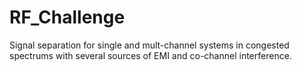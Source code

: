 # RF_Challenge
Signal separation for single and mult-channel systems in congested spectrums with several sources of EMI and co-channel interference.

